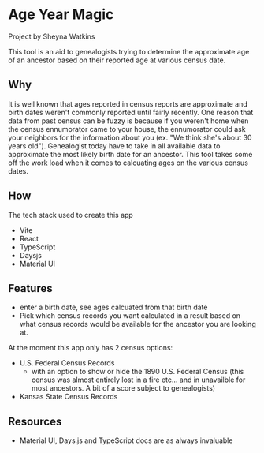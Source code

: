 # Age Year Magic

Project by Sheyna Watkins

This tool is an aid to genealogists trying to determine the approximate age of an ancestor based on their reported age at various census date.

## Why

It is well known that ages reported in census reports are approximate and birth dates weren't commonly reported until fairly recently. One reason that data from past census can be fuzzy is because if you weren't home when the census ennumorator came to your house, the ennumorator could ask your neighbors for the information about you (ex. "We think she's about 30 years old"). Genealogist today have to take in all available data to approximate the most likely birth date for an ancestor. This tool takes some off the work load when it comes to calcuating ages on the various census dates.

## How

The tech stack used to create this app

* Vite
* React
* TypeScript
* Daysjs
* Material UI

## Features

* enter a birth date, see ages calcuated from that birth date
* Pick which census records you want calculated in a result based on what census records would be available for the ancestor you are looking at.

At the moment this app only has 2 census options:

* U.S. Federal Census Records
  * with an option to show or hide the 1890 U.S. Federal Census (this census was almost entirely lost in a fire etc... and in unavailble for most ancestors. A bit of a score subject to genealogists)
* Kansas State Census Records

## Resources

* Material UI, Days.js and TypeScript docs are as always invaluable
